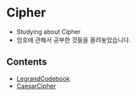 # Cipher
- Studying about Cipher
- 암호에 관해서 공부한 것들을 올려놓았습니다.

## Contents
- [LegrandCodebook](https://github.com/ryujm1828/Security/tree/main/Cipher/LegrandCodebook)
- [CaesarCipher](https://github.com/ryujm1828/Security/tree/main/Cipher/CaesarCipher)
